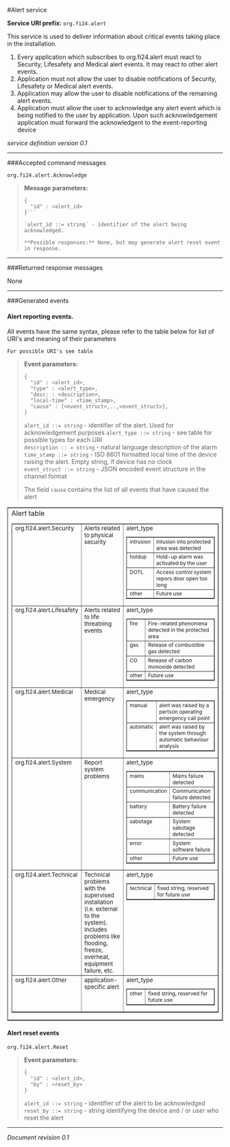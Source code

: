 #Alert service

**Service URI prefix:**    `org.fi24.alert`

This service is used to deliver information about critical events taking place in the installation.

1. Every application which subscribes to org.fi24.alert must react to Security, Lifesafety and Medical alert events. It may react to other alert events.
2. Application must not allow the user to disable notifications of Security, Lifesafety or Medical alert events. 
3. Application may allow the user to disable notifications of the remaining alert events.
4. Application must allow the user to acknowledge any alert event which is being notified to the user by application. Upon such acknowledgement application must forward the acknowledgent to the event-reporting device


*service definition version 0.1*

---  

###Accepted command messages

`org.fi24.alert.Acknowledge`

>**Message parameters:**   
>
>```
>{
>   "id" : <alert_id>
>}```
>
>`alert_id ::= string` - identifier of the alert being acknowledged.
>
>**Possible responses:** None, but may generate alert reset event in response.  


---

###Returned response messages

None

---

###Generated events

#### Alert reporting events.  
All events have the same syntax, please refer to the table below for list of URI's and meaning of their parameters  

`For possible URI's see table`
> 
> **Event parameters:**
>```
>{  
>   "id" : <alert_id>,
>   "type" : <alert_type>,
>   "desc: : <description>,
>   "local-time" : <time_stamp>,
>   "cause" : [<event_struct>,..,<event_struct>],
>}
>```
>`alert_id ::= string` - identifier of the alert. Used for acknowledgement purposes
>`alert_type ::= string` - see table for possible types for each URI  
>`description :: = string` - natural language description of the alarm
>`time_stamp ::= string` - ISO 8601 formatted local time of the device raising the alert. Empty string, if device has no clock  
>`event_struct ::= string` - JSON encoded event structure in the channel format  
>
>The field `cause` contains the list of all events that have caused the alert  
>

<td style="">
  <table border=1 cellspacing=0 cellpadding=3 >
  <tr valign=top>
  <td  >Alert table
    <table border=1 cellspacing=0 cellpadding=3 style="font-size: 10pt;">
    <tr valign=top>
    <td  >org.fi24.alert.Security
    </td>
    <td  >Alerts related to physical security
    </td>
    <td  >alert_type
      <table border=1 cellspacing=0 cellpadding=3 style="font-size: 9pt;">
      <tr valign=top>
      <td  >intrusion
      </td>
      <td  >Intusion into protected area was detected 
      </td>
      </tr>
      <tr valign=top>
      <td  >holdup
      </td>
      <td  >Hold-up alarm was activated by the user
      </td>
      </tr>
      <tr valign=top>
      <td  >DOTL
      </td>
      <td  >Access control system repors door open too long
      </td>
      </tr>
      <tr valign=top>
      <td  >other
      </td>
      <td  >Future use
      </td>
      </tr>
      </table>
    </td>
    </tr>
    <tr valign=top>
    <td  >org.fi24.alert.Lifesafety
    </td>
    <td  >Alerts related to life threatning events
    </td>
    <td  >alert_type
      <table border=1 cellspacing=0 cellpadding=3 style="font-size: 9pt;">
      <tr valign=top>
      <td  >fire
      </td>
      <td  >Fire-related phenomena detected in the protected area
      </td>
      </tr>
      <tr valign=top>
      <td  >gas
      </td>
      <td  >Release of combustible gas detected
      </td>
      </tr>
      <tr valign=top>
      <td  >CO
      </td>
      <td  >Release of carbon monoxide detected
      </td>
      </tr>
      <tr valign=top>
      <td  >other
      </td>
      <td  >Future use
      </td>
      </tr>
      </table>
    </td>
    </tr>
    <tr valign=top>
    <td  >org.fi24.alert.Medical
    </td>
    <td  >Medical emergency
    </td>
    <td  >alert_type
      <table border=1 cellspacing=0 cellpadding=3 style="font-size: 9pt;">
      <tr valign=top>
      <td  >manual
      </td>
      <td  >alert was raised by a pertson operating emergency call point
      </td>
      </tr>
      <tr valign=top>
      <td  >automatic
      </td>
      <td  >alert was raised by the system through automatic behaviour analysis
      </td>
      </tr>
      </table>
    </td>
    </tr>
    <tr valign=top>
    <td  >org.fi24.alert.System
    </td>
    <td  >Report system problems
    </td>
    <td  >alert_type
      <table border=1 cellspacing=0 cellpadding=3 style="font-size: 9pt;">
      <tr valign=top>
      <td  >mains
      </td>
      <td  >Mains failure detected
      </td>
      </tr>
      <tr valign=top>
      <td  >communication
      </td>
      <td  >Communication failure detected
      </td>
      </tr>
      <tr valign=top>
      <td  >battery
      </td>
      <td  >Battery failure detected
      </td>
      </tr>
      <tr valign=top>
      <td  >sabotage
      </td>
      <td  >System sabotage detected
      </td>
      </tr>
      <tr valign=top>
      <td  >error
      </td>
      <td  >System software failure
      </td>
      </tr>
      <tr valign=top>
      <td  >other
      </td>
      <td  >Future use
      </td>
      </tr>
      </table>
    </td>
    </tr>
    <tr valign=top>
    <td  >org.fi24.alert.Technical
    </td>
    <td  >Technical problems with the supervised installation (i.e. external to the system). Includes problems like flooding, freeze, overheat, equipment failure, etc.
    </td>
    <td  >alert_type
      <table border=1 cellspacing=0 cellpadding=3 style="font-size: 9pt;">
      <tr valign=top>
      <td  >technical
      </td>
      <td  >fixed string, reserved for future use
      </td>
      </tr>
      </table>
    </td>
    </tr>
    <tr valign=top>
    <td  >org.fi24.alert.Other
    </td>
    <td  >application-specific alert
    </td>
    <td  >alert_type
      <table border=1 cellspacing=0 cellpadding=3 style="font-size: 9pt;">
      <tr valign=top>
      <td  >other
      </td>
      <td  >fixed string, reserved for future use
      </td>
      </tr>
      </table>
    </td>
    </tr>
    </table>
  </td>
  </tr>
  </table>
</td>


#### Alert reset events

`org.fi24.alert.Reset`
> 
> **Event parameters:**
>```
>{  
>   "id" : <alert_id>,
>   "by" : <reset_by>
>}
>```
>`alert_id ::= string` - identifier of the alert to be acknowledged  
>`reset_by ::= string` - string identifying the device and / or user who reset the alert
>




---

*Document revision 0.1*
